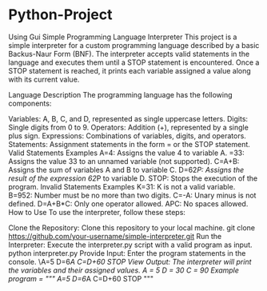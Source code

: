 # Python-Project
Using Gui 
Simple Programming Language Interpreter
This project is a simple interpreter for a custom programming language described by a basic Backus-Naur Form (BNF). The interpreter accepts valid statements in the language and executes them until a STOP statement is encountered. Once a STOP statement is reached, it prints each variable assigned a value along with its current value.

Language Description
The programming language has the following components:

Variables: A, B, C, and D, represented as single uppercase letters.
Digits: Single digits from 0 to 9.
Operators: Addition (+), represented by a single plus sign.
Expressions: Combinations of variables, digits, and operators.
Statements: Assignment statements in the form <variable> = <expression> or the STOP statement.
Valid Statements Examples
A=4: Assigns the value 4 to variable A.
=33: Assigns the value 33 to an unnamed variable (not supported).
C=A+B: Assigns the sum of variables A and B to variable C.
D=62*P: Assigns the result of the expression 62*P to variable D.
STOP: Stops the execution of the program.
Invalid Statements Examples
K=31: K is not a valid variable.
B=952: Number must be no more than two digits.
C=-A: Unary minus is not defined.
D=A+B*C: Only one operator allowed.
APC: No spaces allowed.
How to Use
To use the interpreter, follow these steps:

Clone the Repository: Clone this repository to your local machine.
git clone https://github.com/your-username/simple-interpreter.git
Run the Interpreter: Execute the interpreter.py script with a valid program as input.
python interpreter.py
Provide Input: Enter the program statements in the console.
\A=5
D=6*A
C=D+60
STOP
View Output: The interpreter will print the variables and their assigned values.
A = 5
D = 30
C = 90
Example
program = """
A=5
D=6*A
C=D+60
STOP
"""
